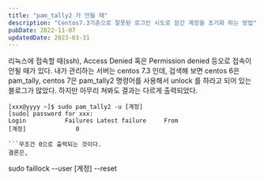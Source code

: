 ```yaml
---
title: "pam_tally2 가 안될 때"
description: "Centos7.3기준으로 잘못된 로그인 시도로 잠긴 계정을 초기화 하는 방법"
pubDate: 2022-11-07
updatedDate: 2023-03-31
---
```


리눅스에 접속할 때(ssh), Access Denied 혹은 Permission denied 등오로 접속이 안될 때가 있다. 내가 관리하는 서버는 centos 7.3 인데, 검색해 보면 centos 6은 pam_tally, centos 7은 pam_tally2 명령어를 사용해서 unlock 를 하라고 되어 있는 블로그가 많았다. 하지만 아무리 쳐봐도 결과는 다르게 출력되었다.
```
[xxx@yyyy ~]$ sudo pam_tally2 -u [계정]
[sudo] password for xxx: 
Login           Failures Latest failure     From
[계정]              0    

```무조건 0으로 출력되는 것이다.
결론은,
```
sudo faillock --user [계정] --reset

```centos8 에서 위처럼 명령어를 쓴다는데 이미 7.3버전부터 적용이 된 것으로 예상된다.